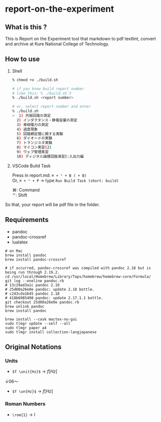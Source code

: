 # report-on-the-experiment

## What is this ?

This is Report on the Experiment tool that markdown to pdf textlint, convert and archive at Kure National College of Technology.

## How to use

1. Shell

   ```bash
   % chmod +x ./build.sh

   # if you know build report number
   # like this: % ./build.sh 3
   % ./build.sh <report number>

   # or, select report number and enter
   % ./build.sh
   >  1) 共振回路の測定
     2) インダクタンス・静電容量の測定
     3) 単相電力の測定
     4) 過度現象
     5) 回路網定理に関する実験
     6) ダイオードの実験
     7) トランジスタ実験
     8) マイコン実習(2)
     9) ウェブ管理実習
     10) ディジタル論理回路演習I:入出力編
   ```

1. VSCode Build Task

   Press in report.md: `⌘ + ⌃ + B ( + B)`  
   Or, `⌘ + ⌃ + P` → type `Run Build Task (short: build)`

   ⌘: Command  
   ⌃: Shift

So that, your report will be pdf file in the folder.

## Requirements

- pandoc
- pandoc-crossref
- lualatex

```shell
# on Mac
brew install pandoc
brew install pandoc-crossref

# if occurred, pandoc-crossref was compiled with pandoc 2.18 but is being run through 2.19.2.
cd /usr/local/Homebrew/Library/Taps/homebrew/homebrew-core/Formula/
git log --oneline pandoc.rb
# 13c29ad3a1c pandoc 2.19
# 25d00a26e0e pandoc: update 2.18 bottle.
# c243cda1645 pandoc 2.18
# 418b6985490 pandoc: update 2.17.1.1 bottle.
git checkout 25d00a26e0e pandoc.rb
brew unlink pandoc
brew install pandoc

brew install --cask mactex-no-gui
sudo tlmgr update --self --all
sudo tlmgr paper a4
sudo tlmgr install collection-langjapanese
```

## Original Notations

### Units

- `$f \unit{Hz}$` -> $f [Hz]$

↓06〜

- `$f \un{Hz}$` -> $f [Hz]$

### Roman Numbers

- `\rom{1}` -> I
